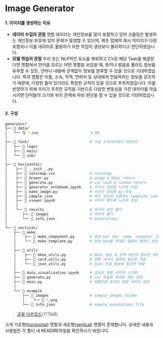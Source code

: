 # Image Generator

#### 1. 이미지를 생성하는 이유

- **데이터 수집의 관점**
  명함 데이터는 개인정보를 많이 포함하고 있어 크롤링은 발생하는 개인정보 보호에 있어 문제가 발생할 수 있으며, 제조 업체의 예시 이미지가 다량 포함되나 이를 데이터로 활용하기 위한 작업이 생성보다 불리하다고 판단하였습니다.
- **모델 학습의 관점**
   우리 조는 NLP적인 요소를 제외하고 CV로 해당 Task를 해결한다면 명함에서 언어를 모르는 어떤 명함을 보았을 때, 뜻이나 발음을 몰라도 정보를 유추할 수 있듯, 언어나 내용에 관계없이 정보를 분류할 수 있을 것으로 기대하였습니다.
   특히 명함은 이름, 소속, 직책, 연락처 등 상대에게 전달하려는 정보를 강조하기 때문에, 다양한 틀이 있더라도 특정한 규칙이 있을 것으로 추측하였습니다. 이를 반영하기 위해 우리가 추측한 규칙을 기반으로 다양한 변동성을 가진 데이터를 학습시키면 단어들의 크기와 위치 관계에 따라 판단을 할 수 있을 것으로 기대하였습니다.



#### 2. 구성

```bash
generator/
├── 📂 data/
│   └── 🗒️ *.csv                        # DB
│
├── 📂 font/                            # 구글 드라이브에서 다운로드
│   ├── 📂 logo/
│   ├── 📂 main/
│   └── 📂 sub/
│    
├── 📂 horizontal/
│    ├── 📄 __init__.py
│    ├── 📄 colormap.csv                # colormap
│    ├── 📄 drawer.py                   # image & bbox return
│    ├── 📄 generate.py                 # csv load & random return
│    ├── 📄 generator_notebook.ipynb    # 이미지 생성용 노트북 파일
│    ├── 📄 make_image.py               # 이미지 생성용 py 파일
│    ├── 📄 sample.json                 # 최초 생성에 사용하는 template json
│    ├── 📄 viewer.ipynb                # 이미지 확인용 노트북 파일
│    │
│    └── 📂 results                     # 데이터 생성 폴더
│       ├── 📂 images                   # 이미지 폴더
│       └── 📄 info.json                # annotations
│
└── 📂 vertical/
    ├── 📂 make
    │    ├── 📝 make_component.py       # 정보 box (ex. name, company) 생성
    │    └── 📝 make_template.py        # 정보 box를 토대로 템플릿 클래스 생성 
    │
    ├── 📂 utils
    │    ├── 📝 bbox_utils.py           # bbox 생성 및 영역 확인에 필요한 파일
    │    ├── 📝 card_utils.py           # 명함 이미지 생성에 필요한 파일 
    │    └── 📝 json_utils.py           # json 파일 생성에 필요한 파일 
    │
    ├── 📝 data_visualization.ipynb     # 생성된 명함 이미지 시각화
    ├── 📝 generate.py                  # csv 파일을 토대로 정보 생성 
    ├── 📝 main.py                      # 템플릿을 토대로 명함 이미지 생성 
    │
    └── 📂 example
        ├── 📂 images                   # sample images folder 
        │    └── 📄 *.png                    
        └── 📄 info.json                # sample annotations file    	
```

> [글꼴 다운로드](https://drive.google.com/file/d/1DG2EJLKO-e9_tXyqEhh0aRguG21YKaBH/view?usp=sharing)(177MB)

크게 가로형([horizontal](horizontal)) 명함과 세로형([vertical](vertical)) 명함이 존재합니다. 상세한 내용과 사용법은 각 폴더 내 README파일을 확인하시기 바랍니다.
